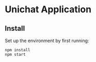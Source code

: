 # Unichat Application

## Install
Set up the environment by first running:
```
npm install
npm start
```

